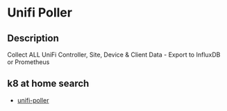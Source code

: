 # Unifi Poller

## Description

Collect ALL UniFi Controller, Site, Device & Client Data - Export to InfluxDB or Prometheus

## k8 at home search

- [unifi-poller](https://nanne.dev/k8s-at-home-search/#/unifi-poller)
